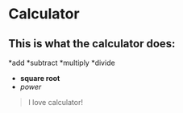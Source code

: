 # Calculator

## This is what the calculator does:

*add
*subtract
*multiply
*divide
* **square root**
* *power*

>I love calculator!
